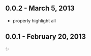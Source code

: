 
0.0.2 - March 5, 2013
---------------------
* properly highlight all

0.0.1 - February 20, 2013
-------------------------
:sparkles: